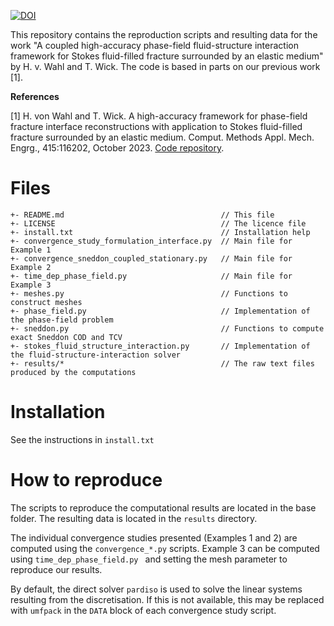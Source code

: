 [![DOI](https://zenodo.org/badge/DOI/10.5281/zenodo.XXXXXXX.svg)](https://doi.org/10.5281/zenodo.XXXXXXXX)

This repository contains the reproduction scripts and resulting data for the work "A coupled high-accuracy phase-field fluid-structure interaction framework for Stokes fluid-filled fracture surrounded by an elastic medium" by H. v. Wahl and T. Wick. The code is based in parts on our previous work [1].

**References**

[1] H. von Wahl and T. Wick. A high-accuracy framework for phase-field fracture interface reconstructions with application to Stokes fluid-filled fracture surrounded by an elastic medium. Comput. Methods Appl. Mech. Engrg., 415:116202, October 2023. [Code repository](https://github.com/hvonwah/stationary_phase_field_stokes_fsi/tree/v1).



# Files
```
+- README.md                                   // This file
+- LICENSE                                     // The licence file
+- install.txt                                 // Installation help
+- convergence_study_formulation_interface.py  // Main file for Example 1
+- convergence_sneddon_coupled_stationary.py   // Main file for Example 2 
+- time_dep_phase_field.py                     // Main file for Example 3
+- meshes.py                                   // Functions to construct meshes
+- phase_field.py                              // Implementation of the phase-field problem
+- sneddon.py                                  // Functions to compute exact Sneddon COD and TCV
+- stokes_fluid_structure_interaction.py       // Implementation of the fluid-structure-interaction solver
+- results/*                                   // The raw text files produced by the computations 
```

# Installation

See the instructions in `install.txt`

# How to reproduce
The scripts to reproduce the computational results are located in the base folder. The resulting data is located in the `results` directory.

The individual convergence studies presented (Examples 1 and 2) are computed using the `convergence_*.py` scripts. Example 3 can be computed using 
`time_dep_phase_field.py ` and setting the mesh parameter to reproduce our results.

By default, the direct solver `pardiso` is used to solve the linear systems resulting from the discretisation. If this is not available, this may be replaced with `umfpack` in the `DATA` block of each convergence study script.
